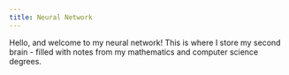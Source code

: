 ```yaml
---
title: Neural Network
---
```


Hello, and welcome to my neural network! This is where I store my second brain - filled with notes from my mathematics and computer science degrees.